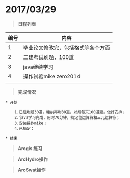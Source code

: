 # 2017/03/29

> **日程列表**

|编号|内容|
|---|---|
|1|毕业论文修改完，包括格式等各个方面|
|2|二建考试刷题，100道|
|3|java继续学习|
|4|操作试验mike zero2014|
|||

>**完成情况**

```
* 开始

    1.已经刷题30道，睡前再刷30道，以后每天100道题，做好安排；
    2.java学习完成，用时70分钟，搞定位运算符和三元运算符；
    3.安装操作mike；
    4.已搞定；

* 结束
```


>**Arcgis 练习**

>**ArcHydro操作**

>**ArcSwat操作**